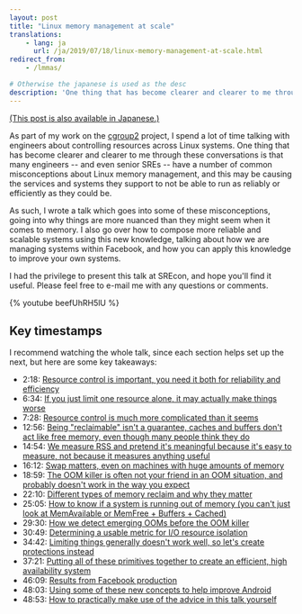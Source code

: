 ```yaml
---
layout: post
title: "Linux memory management at scale"
translations:
    - lang: ja
      url: /ja/2019/07/18/linux-memory-management-at-scale.html
redirect_from:
    - /lmmas/

# Otherwise the japanese is used as the desc
description: 'One thing that has become clearer and clearer to me through these conversations is that many engineers -- and even senior SREs -- have a number of common misconceptions about Linux memory management, and this may be causing the services and systems they support to not be able to run as reliably or efficiently as they could be.'
---
```


[(This post is also available in
Japanese.)](/ja/2019/07/18/linux-memory-management-at-scale.html)

As part of my work on the
[cgroup2](https://facebookmicrosites.github.io/cgroup2/) project, I spend a lot
of time talking with engineers about controlling resources across Linux
systems. One thing that has become clearer and clearer to me through these
conversations is that many engineers -- and even senior SREs -- have a number
of common misconceptions about Linux memory management, and this may be causing
the services and systems they support to not be able to run as reliably or
efficiently as they could be.

As such, I wrote a talk which goes into some of these misconceptions, going
into why things are more nuanced than they might seem when it comes to memory.
I also go over how to compose more reliable and scalable systems using this new
knowledge, talking about how we are managing systems within Facebook, and how
you can apply this knowledge to improve your own systems.

I had the privilege to present this talk at SREcon, and hope you'll find it
useful. Please feel free to e-mail me with any questions or comments.

{% youtube beefUhRH5lU %}

## Key timestamps

I recommend watching the whole talk, since each section helps set up the next, but here are some key takeaways:

- 2:18: [Resource control is important, you need it both for reliability and efficiency](https://youtu.be/beefUhRH5lU?t=138)
- 6:34: [If you just limit one resource alone, it may actually make things worse](https://youtu.be/beefUhRH5lU?t=395)
- 7:28: [Resource control is much more complicated than it seems](https://youtu.be/beefUhRH5lU?t=448)
- 12:56: [Being "reclaimable" isn't a guarantee, caches and buffers don't act like free memory, even though many people think they do](https://youtu.be/beefUhRH5lU?t=776)
- 14:54: [We measure RSS and pretend it's meaningful because it's easy to measure, not because it measures anything useful](https://youtu.be/beefUhRH5lU?t=894)
- 16:12: [Swap matters, even on machines with huge amounts of memory](https://youtu.be/beefUhRH5lU?t=972)
- 18:59: [The OOM killer is often not your friend in an OOM situation, and probably doesn't work in the way you expect](https://youtu.be/beefUhRH5lU?t=1139)
- 22:10: [Different types of memory reclaim and why they matter](https://youtu.be/beefUhRH5lU?t=1330)
- 25:05: [How to know if a system is running out of memory (you can't just look at MemAvailable or MemFree + Buffers + Cached)](https://youtu.be/beefUhRH5lU?t=1505)
- 29:30: [How we detect emerging OOMs before the OOM killer](https://youtu.be/beefUhRH5lU?t=1770)
- 30:49: [Determining a usable metric for I/O resource isolation](https://youtu.be/beefUhRH5lU?t=1849)
- 34:42: [Limiting things generally doesn't work well, so let's create protections instead](https://youtu.be/beefUhRH5lU?t=2082)
- 37:21: [Putting all of these primitives together to create an efficient, high availability system](https://youtu.be/beefUhRH5lU?t=2241)
- 46:09: [Results from Facebook production](https://youtu.be/beefUhRH5lU?t=2769)
- 48:03: [Using some of these new concepts to help improve Android](https://youtu.be/beefUhRH5lU?t=2883)
- 48:53: [How to practically make use of the advice in this talk yourself](https://youtu.be/beefUhRH5lU?t=2933)
